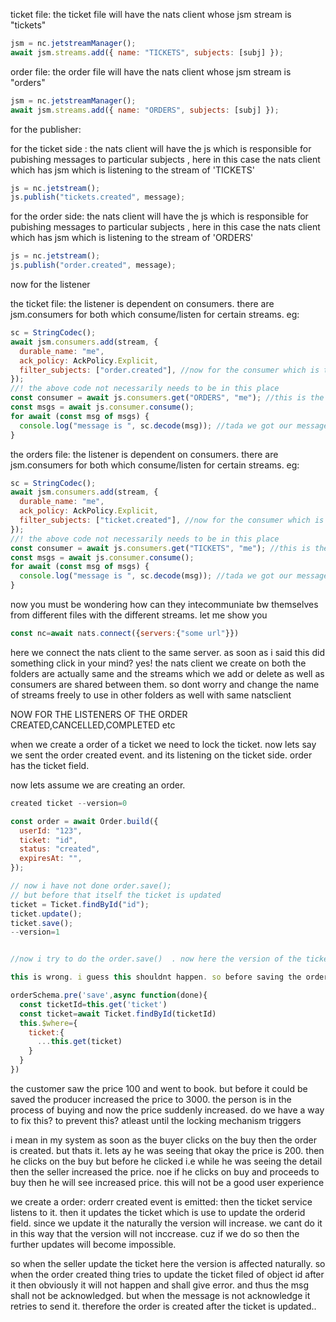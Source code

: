 ticket file:
the ticket file will have the nats client whose jsm stream is "tickets"

```javascript
jsm = nc.jetstreamManager();
await jsm.streams.add({ name: "TICKETS", subjects: [subj] });
```

order file:
the order file will have the nats client whose jsm stream is "orders"

```javascript
jsm = nc.jetstreamManager();
await jsm.streams.add({ name: "ORDERS", subjects: [subj] });
```

for the publisher:

for the ticket side :
the nats client will have the js which is responsible for pubishing messages to particular subjects , here in this case the nats client which has jsm which is listening to the stream of 'TICKETS'

```javascript
js = nc.jetstream();
js.publish("tickets.created", message);
```

for the order side:
the nats client will have the js which is responsible for pubishing messages to particular subjects , here in this case the nats client which has jsm which is listening to the stream of 'ORDERS'

```javascript
js = nc.jetstream();
js.publish("order.created", message);
```

now for the listener

the ticket file:
the listener is dependent on consumers. there are jsm.consumers for both which consume/listen for certain streams.
eg:

```javascript
sc = StringCodec();
await jsm.consumers.add(stream, {
  durable_name: "me",
  ack_policy: AckPolicy.Explicit,
  filter_subjects: ["order.created"], //now for the consumer which is trying to consume the durable name consumer it will only receive the msgs of the mentioned filtered subjects
});
//! the above code not necessarily needs to be in this place
const consumer = await js.consumers.get("ORDERS", "me"); //this is the actual subcriber sort of thing. it will make this ready to listen to the messages
const msgs = await js.consumer.consume();
for await (const msg of msgs) {
  console.log("message is ", sc.decode(msg)); //tada we got our message
}
```

the orders file:
the listener is dependent on consumers. there are jsm.consumers for both which consume/listen for certain streams.
eg:

```javascript
sc = StringCodec();
await jsm.consumers.add(stream, {
  durable_name: "me",
  ack_policy: AckPolicy.Explicit,
  filter_subjects: ["ticket.created"], //now for the consumer which is trying to consume the durable name consumer it will only receive the msgs of the mentioned filtered subjects
});
//! the above code not necessarily needs to be in this place
const consumer = await js.consumers.get("TICKETS", "me"); //this is the actual subcriber sort of thing. it will make this ready to listen to the messages
const msgs = await js.consumer.consume();
for await (const msg of msgs) {
  console.log("message is ", sc.decode(msg)); //tada we got our message
}
```

now you must be wondering how can they intecommuniate bw themselves from different files with the different streams.
let me show you

```javascript
const nc=await nats.connect({servers:{"some url"}})
```

here we connect the nats client to the same server.
as soon as i said this did something click in your mind?
yes!
the nats client we create on both the folders are actually same and the streams which we add or delete as well as consumers are shared between them.
so dont worry and change the name of streams freely to use in other folders as well with same natsclient

NOW FOR THE LISTENERS OF THE ORDER CREATED,CANCELLED,COMPLETED etc

when we create a order of a ticket we need to lock the ticket. now lets say we sent the order created event. and its listening on the ticket side. order has the ticket field.

now lets assume we are creating an order.

```js
created ticket --version=0

const order = await Order.build({
  userId: "123",
  ticket: "id",
  status: "created",
  expiresAt: "",
});

// now i have not done order.save();
// but before that itself the ticket is updated
ticket = Ticket.findById("id");
ticket.update();
ticket.save();
--version=1


//now i try to do the order.save()  . now here the version of the ticket which is there is the older version which is version=0

this is wrong. i guess this shouldnt happen. so before saving the order we have to check for the ticket too. that the ticket is not updated and the version is consistent

orderSchema.pre('save',async function(done){
  const ticketId=this.get('ticket')
  const ticket=await Ticket.findById(ticketId)
  this.$where={
    ticket:{
      ...this.get(ticket)
    }
  }
})
```


the customer saw the price 100 and went to book. but before it could be saved the producer increased the price to 3000. the person is in the process of buying and now the price suddenly increased. do we have a way to fix this? to prevent this? atleast until the locking mechanism triggers


i mean in my system as soon as the buyer clicks on the buy then the order is created. but thats it. lets ay he was seeing that okay the price is 200. then he clicks on the buy but before he clicked i.e while he was seeing the detail then the seller increased the price. noe if he clicks on buy and proceeds to buy then he will see increased price. this will not be a good user experience



we create a order:
orderr created event is emitted:
then the ticket service listens to it. then it updates the ticket which is use to update the orderid field. since we update it the naturally the version will increase. we cant do it in this way that the version will not inccrease. cuz if we do so then the further updates will become impossible. 

so when the seller update the ticket here the version is affected naturally. so when the order created thing tries to update the ticket filed of object id after it then obviously it will not happen and shall give error. and thus the msg shall not be acknowledged. but when the message is not acknowledge it retries to send it. therefore the order is created after the ticket is updated.. 